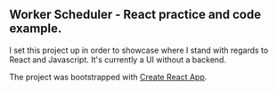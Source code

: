 ## Worker Scheduler - React practice and code example. 
I set this project up in order to showcase where I stand with regards to React and Javascript. 
It's currently a UI without a backend. 


The project was bootstrapped with [Create React App](https://github.com/facebook/create-react-app).